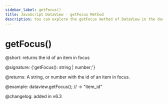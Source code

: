 ```yaml
---
sidebar_label: getFocus()
title: JavaScript DataView - getFocus Method 
description: You can explore the getFocus method of DataView in the documentation of the DHTMLX JavaScript UI library. Browse developer guides and API reference, try out code examples and live demos, and download a free 30-day evaluation version of DHTMLX Suite 7.
---
```


# getFocus()

@short: returns the id of an item in focus

@signature: {'getFocus(): string | number;'}

@returns:
A string, or number with the id of an item in focus.

@example:
dataview.getFocus(); // -> "item_id"

@changelog: added in v6.3

[comment]: # (@relatedapi: dataview/api/dataview_setfocus_method.md)
